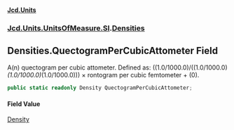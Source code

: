 #### [Jcd.Units](index.md 'index')
### [Jcd.Units.UnitsOfMeasure.SI](Jcd.Units.UnitsOfMeasure.SI.md 'Jcd.Units.UnitsOfMeasure.SI').[Densities](Densities.md 'Jcd.Units.UnitsOfMeasure.SI.Densities')

## Densities.QuectogramPerCubicAttometer Field

A(n) quectogram per cubic attometer. Defined as: ((1.0/1000.0)/((1.0/1000.0)*(1.0/1000.0)*(1.0/1000.0))) × rontogram per cubic femtometer + (0).

```csharp
public static readonly Density QuectogramPerCubicAttometer;
```

#### Field Value
[Density](Density.md 'Jcd.Units.UnitTypes.Density')